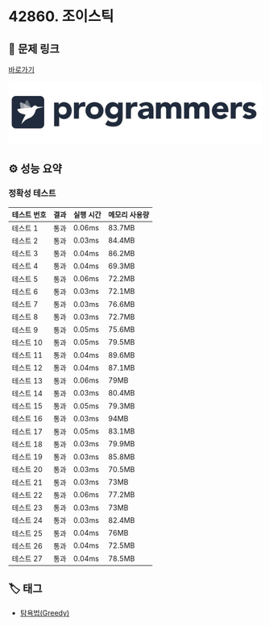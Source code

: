 # 42860. 조이스틱

## 🔗 문제 링크

[바로가기](https://school.programmers.co.kr/learn/courses/30/lessons/42860)

![프로그래머스 로고](../../images/programmers.jpg)

## ⚙️ 성능 요약

### 정확성 테스트

| 테스트 번호 | 결과 | 실행 시간 | 메모리 사용량 |
| ----------- | ---- | --------- | ------------- |
| 테스트 1    | 통과 | 0.06ms    | 83.7MB        |
| 테스트 2    | 통과 | 0.03ms    | 84.4MB        |
| 테스트 3    | 통과 | 0.04ms    | 86.2MB        |
| 테스트 4    | 통과 | 0.04ms    | 69.3MB        |
| 테스트 5    | 통과 | 0.06ms    | 72.2MB        |
| 테스트 6    | 통과 | 0.03ms    | 72.1MB        |
| 테스트 7    | 통과 | 0.03ms    | 76.6MB        |
| 테스트 8    | 통과 | 0.03ms    | 72.7MB        |
| 테스트 9    | 통과 | 0.05ms    | 75.6MB        |
| 테스트 10   | 통과 | 0.05ms    | 79.5MB        |
| 테스트 11   | 통과 | 0.04ms    | 89.6MB        |
| 테스트 12   | 통과 | 0.04ms    | 87.1MB        |
| 테스트 13   | 통과 | 0.06ms    | 79MB          |
| 테스트 14   | 통과 | 0.03ms    | 80.4MB        |
| 테스트 15   | 통과 | 0.05ms    | 79.3MB        |
| 테스트 16   | 통과 | 0.03ms    | 94MB          |
| 테스트 17   | 통과 | 0.05ms    | 83.1MB        |
| 테스트 18   | 통과 | 0.03ms    | 79.9MB        |
| 테스트 19   | 통과 | 0.03ms    | 85.8MB        |
| 테스트 20   | 통과 | 0.03ms    | 70.5MB        |
| 테스트 21   | 통과 | 0.03ms    | 73MB          |
| 테스트 22   | 통과 | 0.06ms    | 77.2MB        |
| 테스트 23   | 통과 | 0.03ms    | 73MB          |
| 테스트 24   | 통과 | 0.03ms    | 82.4MB        |
| 테스트 25   | 통과 | 0.04ms    | 76MB          |
| 테스트 26   | 통과 | 0.04ms    | 72.5MB        |
| 테스트 27   | 통과 | 0.04ms    | 78.5MB        |

## 🏷️ 태그

- [탐욕법(Greedy)](https://school.programmers.co.kr/learn/courses/30/parts/12244)
